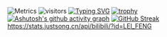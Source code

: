 ![Metrics](https://metrics.lecoq.io/1x000?template=classic&base.indepth=false&config.timezone=Asia%2FBangkok)
![visitors](https://visitor-badge.glitch.me/badge?page_id=page.id&left_color=green&right_color=red)
[![Typing SVG](https://readme-typing-svg.herokuapp.com/?lines=First+line+of+text;Second+line+of+text)](https://git.io/typing-svg)
[![trophy](https://github-profile-trophy.vercel.app/?username=ryo-ma&theme=onedark)](https://github.com/ryo-ma/github-profile-trophy)
[![Ashutosh's github activity graph](https://activity-graph.herokuapp.com/graph?username=1x000)](https://github.com/ashutosh00710/github-readme-activity-graph)
[![GitHub Streak](https://github-readme-streak-stats.herokuapp.com/?user=1x000)](https://git.io/streak-stats)
https://stats.justsong.cn/api/bilibili/?id=LEl_FENG
